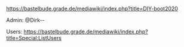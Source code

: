 https://bastelbude.grade.de/mediawiki/index.php?title=DIY-boot2020

Admin: @Dirk--

Users: https://bastelbude.grade.de/mediawiki/index.php?title=Special:ListUsers
